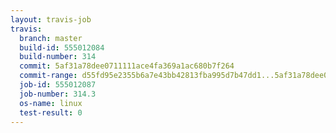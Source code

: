 ```yaml
---
layout: travis-job
travis:
  branch: master
  build-id: 555012084
  build-number: 314
  commit: 5af31a78dee0711111ace4fa369a1ac680b7f264
  commit-range: d55fd95e2355b6a7e43bb42813fba995d7b47dd1...5af31a78dee0711111ace4fa369a1ac680b7f264
  job-id: 555012087
  job-number: 314.3
  os-name: linux
  test-result: 0
---
```

